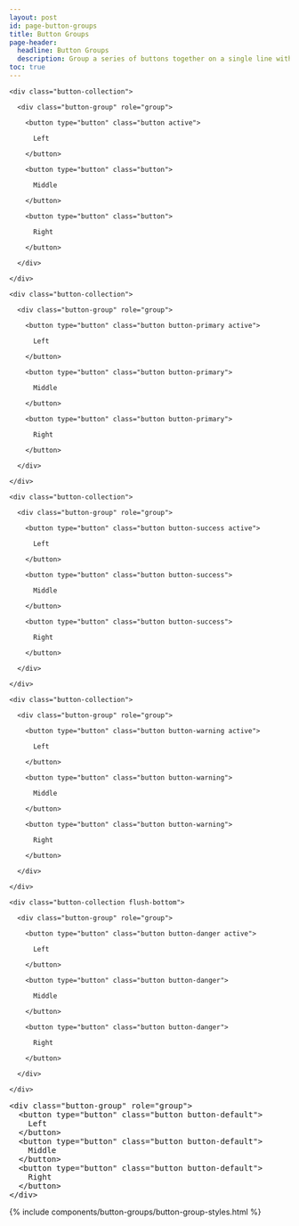 ```yaml
---
layout: post
id: page-button-groups
title: Button Groups
page-header:
  headline: Button Groups
  description: Group a series of buttons together on a single line with the button group. Add on optional JavaScript radio and checkbox style behavior with our buttons plugin.
toc: true
---
```


<div class="panel flush-bottom">

  <div class="panel-cell">

    <div class="button-collection">

      <div class="button-group" role="group">

        <button type="button" class="button active">

          Left

        </button>

        <button type="button" class="button">

          Middle

        </button>

        <button type="button" class="button">

          Right

        </button>

      </div>

    </div>

    <div class="button-collection">

      <div class="button-group" role="group">

        <button type="button" class="button button-primary active">

          Left

        </button>

        <button type="button" class="button button-primary">

          Middle

        </button>

        <button type="button" class="button button-primary">

          Right

        </button>

      </div>

    </div>

    <div class="button-collection">

      <div class="button-group" role="group">

        <button type="button" class="button button-success active">

          Left

        </button>

        <button type="button" class="button button-success">

          Middle

        </button>

        <button type="button" class="button button-success">

          Right

        </button>

      </div>

    </div>

    <div class="button-collection">

      <div class="button-group" role="group">

        <button type="button" class="button button-warning active">

          Left

        </button>

        <button type="button" class="button button-warning">

          Middle

        </button>

        <button type="button" class="button button-warning">

          Right

        </button>

      </div>

    </div>

    <div class="button-collection flush-bottom">

      <div class="button-group" role="group">

        <button type="button" class="button button-danger active">

          Left

        </button>

        <button type="button" class="button button-danger">

          Middle

        </button>

        <button type="button" class="button button-danger">

          Right

        </button>

      </div>

    </div>

  </div>

  <div class="panel-cell panel-cell-light panel-cell-code-block">

<pre class="prettyprint transparent flush lang-html">
&lt;div class="button-group" role="group"&gt;
  &lt;button type="button" class="button button-default"&gt;
    Left
  &lt;/button&gt;
  &lt;button type="button" class="button button-default"&gt;
    Middle
  &lt;/button&gt;
  &lt;button type="button" class="button button-default"&gt;
    Right
  &lt;/button&gt;
&lt;/div&gt;
</pre>

  </div>

</div>

{% include components/button-groups/button-group-styles.html %}
